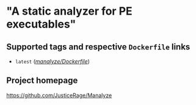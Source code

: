 # "A static analyzer for PE executables"

## Supported tags and respective `Dockerfile` links

* `latest` 
([*manalyze/Dockerfile*](https://gitlab.com/CinCan/dockerfiles/tree/master/manalyze))

## Project homepage

https://github.com/JusticeRage/Manalyze

